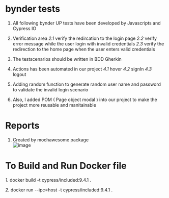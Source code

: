 # bynder tests 
1. All following bynder UP tests have been developed by Javascripts and Cypress IO 

2. Verification area
 *2.1* verify the redircation to the login page 
 *2.2* verify error message while the user login with invalid credentials 
 *2.3* verify the redirection to the home page when the user enters valid credentials 

3. The testscenarios should be written in BDD Gherkin

4. Actions has been automated in our project
 *4.1* hover
 *4.2* signIn 
 *4.3* logout
5. Adding random function to generate random user name and password to validate the invalid login scenario 

6. Also, I added POM ( Page object modal ) into our project to make the project more reusable and manitainable 


# Reports
1. Created by mochawesome package  
![image](https://user-images.githubusercontent.com/20645322/153772159-cef177a8-5ba8-475b-8acc-d9db46b775ff.png)
  

# To Build and Run Docker file

*1.* docker build -t cypress/included:9.4.1 .

*2.* docker run --ipc=host -t cypress/included:9.4.1 .


